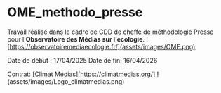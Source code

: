 # OME_methodo_presse

Travail réalisé dans le cadre de CDD de cheffe de méthodologie Presse pour l'**Observatoire des Médias sur l'écologie**.
![https://observatoiremediaecologie.fr/](assets/images/OME.png)


Date de début : 17/04/2025
Date de fin: 16/04/2026

Contrat: [Climat Médias][https://climatmedias.org/]
!(assets/images/Logo_climatmedias.png)
